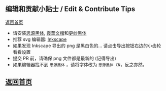 ## 编辑和贡献小贴士 / Edit & Contribute Tips

[返回首页](README.md)

- 请安装[思源黑体](https://github.com/adobe-fonts/source-han-sans/releases/download/2.004R/SourceHanSans.ttc.zip), [霞鹜文楷](https://github.com/lxgw/LxgwWenKai/releases/download/v1.501/lxgw-wenkai-v1.501.zip)和[更纱黑体](https://github.com/be5invis/Sarasa-Gothic)
- 推荐 svg 编辑器: [Inkscape](https://inkscape.org/)
- 如果发现 Inkscape 导出的 png 是黑白色的... 请点击导出按钮右边的小齿轮看看设置
- 提交 PR 前，请确保 png 文件都是最新的 (记得导出)
- 如果编辑器找不到 `思源黑体` ，请将字体改为 `思源黑体 CN`，反之亦然。

## [返回首页](README.md)
